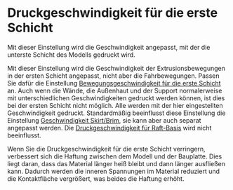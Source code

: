 Druckgeschwindigkeit für die erste Schicht
====
Mit dieser Einstellung wird die Geschwindigkeit angepasst, mit der die unterste Schicht des Modells gedruckt wird.

Mit dieser Einstellung wird die Geschwindigkeit der Extrusionsbewegungen in der ersten Schicht angepasst, nicht aber die Fahrbewegungen. Passen Sie dafür die Einstellung [Bewegungsgeschwindigkeit für die erste Schicht](speed_travel_layer_0.md) an. Auch wenn die Wände, die Außenhaut und der Support normalerweise mit unterschiedlichen Geschwindigkeiten gedruckt werden können, ist dies bei der ersten Schicht nicht möglich. Alle werden mit der hier eingestellten Geschwindigkeit gedruckt. Standardmäßig beeinflusst diese Einstellung die Einstellung [Geschwindigkeit Skirt/Brim](skirt_brim_speed.md), sie kann aber auch separat angepasst werden. Die [Druckgeschwindigkeit für Raft-Basis](../platform_adhesion/raft_base_speed.md) wird nicht beeinflusst.


Wenn Sie die Druckgeschwindigkeit für die erste Schicht verringern, verbessert sich die Haftung zwischen dem Modell und der Bauplatte. Dies liegt daran, dass das Material länger heiß bleibt und dann länger ausfließen kann. Dadurch werden die inneren Spannungen im Material reduziert und die Kontaktfläche vergrößert, was beides die Haftung erhöht.